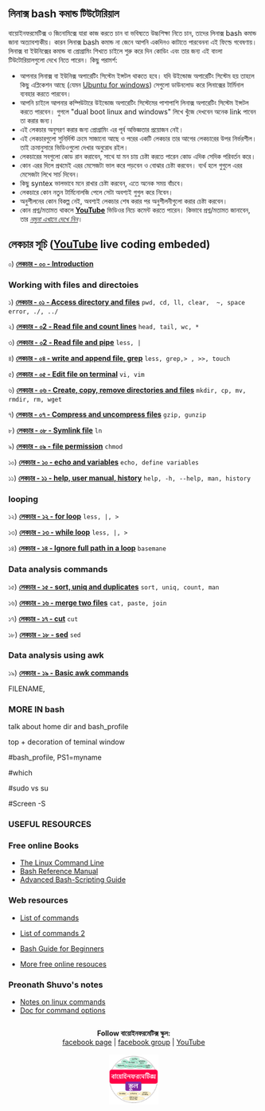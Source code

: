 ## লিনাক্স bash কমান্ড টিউটোরিয়াল

বায়োইনফরমেটিক্স ও জিনোমিক্সে যারা কাজ করতে চান বা ভবিষ্যতে উচ্চশিক্ষা নিতে চান, তাদের লিনাক্স bash কমান্ড জানা অত্যাবশ্যকীয়। কারন লিনাক্স bash কমান্ড না জেনে আপনি একদিনও কাটাতে পারবেননা এই ফিল্ডে গবেষণায়। লিনাক্স বা ইউনিক্সের কমান্ড বা প্রোগ্রামিং শিখতে চাইলে শুরু করে দিন কোডিং এবং তার জন্য এই বাংলা টিউটোরিয়ালগুলো দেখে নিতে পারেন। কিছু পরামর্শ: 

- আপনার লিনাক্স বা ইউনিক্স অপারেটিং সিস্টেম ইন্সটল থাকতে হবে। যদি উইন্ডোজ অপারেটিং সিস্টেম হয় তাহলে কিছু এপ্লিকেশন আছে (যেমন [Ubuntu for windows](https://www.microsoft.com/en-us/p/ubuntu/9nblggh4msv6?activetab=pivot:overviewtab)) সেগুলো ডাউনলোড করে লিনাক্সের টার্মিনাল ব্যবহার করতে পারবেন।
- আপনি চাইলে আপনার কম্পিউটারে উইন্ডোজ অপারেটিং সিস্টেমের পাশাপাশি লিনাক্স অপারেটিং সিস্টেম ইন্সটল করতে পারবেন। গুগলে "dual boot linux and windows" লিখে খুঁজে দেখবেন অনেক link পাবেন তা করার জন্য।  
- এই লেকচার অনুসরণ করার জন্য প্রোগ্রামিং এর পূর্ব অভিজ্ঞতার প্রয়োজন নেই। 
- এই লেকচারগুলো সুনির্দিস্ট ক্রমে সাজানো আছে ও পরের একটি লেকচার তার আগের লেকচারের উপর নির্ভরশীল। তাই ক্রমানুসারে ভিডিওগুলো দেখার অনুরোধ রইল। 
- লেকচারের সবগুলো কোড রান করাবেন, সাথে যা মন চায় চেষ্টা করতে পারেন কোড এদিক সেদিক পরিবর্তন করে। 
- কোন এরর দিলে প্রথমেই এরর মেসেজটা ভাল করে পড়বেন ও বোঝার চেষ্টা করবেন। ব্যর্থ হলে গুগুলে এরর মেসেজটা লিখে সার্চ দিবেন। 
- কিছু syntex ভালভাবে মনে রাখার চেষ্টা করবেন, এতে অনেক সময় বাঁচবে। 
- লেকচারে কোন নতুন টার্মিনোলজি পেলে সেটা অবশ্যই গুগুল করে নিবেন। 
- অনুশীলনের কোন বিকল্প নেই, অবশ্যই লেকচার শেষ করার পর অনুশীলনীগুলো করার চেষ্টা করবেন। 
- কোন প্রশ্ন/মতামত থাকলে [__YouTube__](https://www.youtube.com/channel/UCm-8CdrvGi2SjLEOUSCztIg?view_as=subscriber) ভিডিওর নিচে কমেন্ট করতে পারেন। কিভাবে প্রশ্ন/মতামত জানাবেন, তার [_নমুনা এখানে দেখে নিন_](https://github.com/Rashedul/R-Tutorials/blob/master/files/AskQuestion.md)। 


## লেকচার  সূচি ([__YouTube__](https://www.youtube.com/watch?v=nueX5Q3vqUE&list=PLwFiXZvdEO5L_e9SxzDdKJSUCEc7HjCeZ) live coding embeded)
 

০)  [__লেকচার - ০০ - Introduction__](https://youtu.be/nueX5Q3vqUE)

### Working with files and directoies

১)  [__লেকচার - ০১ - Access directory and files__](https://github.com/Rashedul/Linux-for-Genomics-Bangla-Tutorial/blob/master/scripts/Lec-01.sh) `pwd, cd, ll, clear,  ~, space error, ./, ../`

২)  [__লেকচার - ০2 - Read file and count lines__](https://github.com/Rashedul/Linux-for-Genomics-Bangla-Tutorial/blob/master/scripts/Lec-01.sh) `head, tail, wc, *`

৩)  [__লেকচার - ০2 - Read file and pipe__](https://github.com/Rashedul/Linux-for-Genomics-Bangla-Tutorial/blob/master/scripts/Lec-01.sh) `less, |`

৪)  [__লেকচার - ০৪ - write and append file, grep__](https://github.com/Rashedul/Linux-for-Genomics-Bangla-Tutorial/blob/master/scripts/Lec-01.sh) `less, grep,> , >>, touch`

৫)  [__লেকচার - ০৫ - Edit file on terminal__](https://github.com/Rashedul/Linux-for-Genomics-Bangla-Tutorial/blob/master/scripts/Lec-01.sh) `vi, vim`

৬)  [__লেকচার - ০৬ - Create, copy, remove directories and files__](https://github.com/Rashedul/Linux-for-Genomics-Bangla-Tutorial/blob/master/scripts/Lec-01.sh) `mkdir, cp, mv, rmdir, rm, wget`

৭)  [__লেকচার - ০৭ - Compress and uncompress files__](https://github.com/Rashedul/Linux-for-Genomics-Bangla-Tutorial/blob/master/scripts/Lec-01.sh) `gzip, gunzip`

৮)  [__লেকচার - ০৮ - Symlink file__](https://github.com/Rashedul/Linux-for-Genomics-Bangla-Tutorial/blob/master/scripts/Lec-01.sh) `ln`

৯)  [__লেকচার - ০৯ - file permission__](https://github.com/Rashedul/Linux-for-Genomics-Bangla-Tutorial/blob/master/scripts/Lec-01.sh) `chmod`

১০)  [__লেকচার - ১০ - echo and variables__](https://github.com/Rashedul/Linux-for-Genomics-Bangla-Tutorial/blob/master/scripts/Lec-01.sh) `echo, define variables`

১১)  [__লেকচার - ১১ - help, user manual, history__](https://github.com/Rashedul/Linux-for-Genomics-Bangla-Tutorial/blob/master/scripts/Lec-01.sh) `help, -h, --help, man, history`


### looping

১২)  [__লেকচার - ১২ - for loop__](https://github.com/Rashedul/Linux-for-Genomics-Bangla-Tutorial/blob/master/scripts/Lec-12.sh) `less, |, >`

১৩)  [__লেকচার - ১৩ - while loop__](https://github.com/Rashedul/Linux-for-Genomics-Bangla-Tutorial/blob/master/scripts/Lec-13.sh) `less, |, >`

১৪)  [__লেকচার - ১৪ - Ignore full path in a loop__](https://github.com/Rashedul/Linux-for-Genomics-Bangla-Tutorial/blob/master/scripts/Lec-14.sh) `basemane`


### Data analysis commands

১৫)  [__লেকচার - ১৫ - sort, uniq and duplicates__](https://github.com/Rashedul/Linux-for-Genomics-Bangla-Tutorial/blob/master/scripts/Lec-01.sh) `sort, uniq, count, man`

১৬)  [__লেকচার - ১৬ - merge two files__](https://github.com/Rashedul/Linux-for-Genomics-Bangla-Tutorial/blob/master/scripts/Lec-01.sh) `cat, paste, join`

১৭)  [__লেকচার - ১৭ - cut__](https://github.com/Rashedul/Linux-for-Genomics-Bangla-Tutorial/blob/master/scripts/Lec-01.sh) `cut`

১৮)  [__লেকচার - ১৮ - sed__](https://github.com/Rashedul/Linux-for-Genomics-Bangla-Tutorial/blob/master/scripts/Lec-01.sh) `sed`

 
### Data analysis using awk 

১৯)  [__লেকচার - ১৯ - Basic awk commands__](https://github.com/Rashedul/Linux-for-Genomics-Bangla-Tutorial/blob/master/scripts/Lec-01.sh)

FILENAME,

### MORE IN bash

talk about home dir and bash_profile

top + decoration of teminal window

#bash_profile, PS1=myname

#which

#sudo vs su

#Screen -S



### USEFUL RESOURCES


### Free online Books

- [The Linux Command Line](http://linuxcommand.org/tlcl.php)
- [Bash Reference Manual](https://www.gnu.org/software/bash/manual/bash.html#What-is-Bash_003f)
- [Advanced Bash-Scripting Guide](http://tldp.org/LDP/abs/abs-guide.pdf)


### Web resources

- [List of commands](https://courses.cs.washington.edu/courses/cse390a/14au/bash.html)

- [List of commands 2](https://genome.sph.umich.edu/wiki/Basic_Linux_Intro)

- [Bash Guide for Beginners](https://www.tldp.org/LDP/Bash-Beginners-Guide/html/)

- [More free online resouces](https://www.linuxlinks.com/excellent-free-books-learn-bash/)


### Preonath Shuvo's notes

- [Notes on linux commands](https://drive.google.com/file/d/1LcI8w1GZYAaZ3LmiW-v8CxoGV6_1zO3D/view?usp=sharing)
- [Doc for command options](https://docs.google.com/document/d/1EULE-NKdmfc4IldIShfKYWtZWFB6LAAi5Zm0PoKdoDE/edit?ts=5ebeff15)

## 

##




<p align="center">
  <b>Follow বায়োইনফরমেটিক্স স্কুল:</b><br>
  <a href="https://www.facebook.com/%E0%A6%AC%E0%A6%BE%E0%A6%AF%E0%A6%BC%E0%A7%8B%E0%A6%87%E0%A6%A8%E0%A6%AB%E0%A6%B0%E0%A6%AE%E0%A7%87%E0%A6%9F%E0%A6%BF%E0%A6%95%E0%A7%8D%E0%A6%B8-%E0%A6%B8%E0%A7%8D%E0%A6%95%E0%A7%81%E0%A6%B2-575599666193690/">facebook page</a> |
  <a href="https://www.facebook.com/groups/390262838074549/">facebook group</a> |
  <a href="https://www.youtube.com/channel/UCm-8CdrvGi2SjLEOUSCztIg?view_as=subscriber">YouTube</a>
  <br><br>
  <img src="./files/logo.png" height="100" width="100">
</p>

